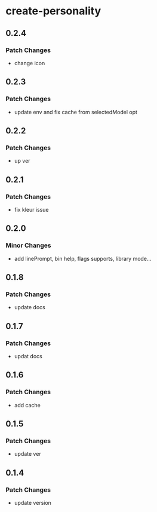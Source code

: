 # create-personality

## 0.2.4

### Patch Changes

- change icon

## 0.2.3

### Patch Changes

- update env and fix cache from selectedModel opt

## 0.2.2

### Patch Changes

- up ver

## 0.2.1

### Patch Changes

- fix kleur issue

## 0.2.0

### Minor Changes

- add linePrompt, bin help, flags supports, library mode...

## 0.1.8

### Patch Changes

- update docs

## 0.1.7

### Patch Changes

- updat docs

## 0.1.6

### Patch Changes

- add cache

## 0.1.5

### Patch Changes

- update ver

## 0.1.4

### Patch Changes

- update version
